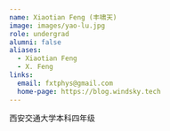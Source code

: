 ```yaml
---
name: Xiaotian Feng (丰啸天)
image: images/yao-lu.jpg
role: undergrad
alumni: false
aliases:
  - Xiaotian Feng
  - X. Feng
links:
  email: fxtphys@gmail.com
  home-page: https://blog.windsky.tech
---
```


西安交通大学本科四年级
